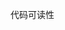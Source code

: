 <!--
 * @description: 
 * @author: xiangrong.liu
 * @Date: 2020-06-29 10:36:42
 * @LastEditors: xiangrong.liu
 * @LastEditTime: 2020-06-29 10:36:52
--> 

代码可读性
